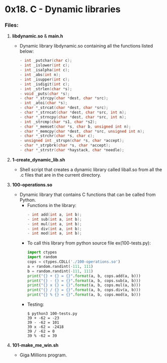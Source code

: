 # 0x18. C - Dynamic libraries

### Files:
1. **libdynamic.so** & **main.h**
   - Dynamic library libdynamic.so containing all the functions listed below:
     ```c
     - int _putchar(char c);
     - int _islower(int c);
     - int _isalpha(int c);
     - int _abs(int n);
     - int _isupper(int c);
     - int _isdigit(int c);
     - int _strlen(char *s);
     - void _puts(char *s);
     - char *_strcpy(char *dest, char *src);
     - int _atoi(char *s);
     - char *_strcat(char *dest, char *src);
     - char *_strncat(char *dest, char *src, int n);
     - char *_strncpy(char *dest, char *src, int n);
     - int _strcmp(char *s1, char *s2);
     - char *_memset(char *s, char b, unsigned int n);
     - char *_memcpy(char *dest, char *src, unsigned int n);
     - char *_strchr(char *s, char c);
     - unsigned int _strspn(char *s, char *accept);
     - char *_strpbrk(char *s, char *accept);
     - char *_strstr(char *haystack, char *needle);
     ```

2. **1-create_dynamic_lib.sh**
   - Shell script that creates a dynamic library called liball.so from all the .c files that are in the current directory.


3. **100-operations.so**
   - Dynamic library that contains C functions that can be called from Python.
     - Functions in the library:
       ```c
       - int add(int a, int b);
       - int sub(int a, int b);
       - int mul(int a, int b);
       - int div(int a, int b);
       - int mod(int a, int b);
       ```
     - To call this library from python source file ex(100-tests.py):
       ```python
       import ctypes
       import random
       cops = ctypes.CDLL('./100-operations.so')
       a = random.randint(-111, 111)
       b = random.randint(-111, 111)
       print("{} + {} = {}".format(a, b, cops.add(a, b)))
       print("{} - {} = {}".format(a, b, cops.sub(a, b)))
       print("{} x {} = {}".format(a, b, cops.mul(a, b)))
       print("{} / {} = {}".format(a, b, cops.div(a, b)))
       print("{} % {} = {}".format(a, b, cops.mod(a, b)))
       ```
     - Testing:
       ```
       $ python3 100-tests.py
       39 + -62 = -23
       39 - -62 = 101
       39 x -62 = -2418
       39 / -62 = 0
       39 % -62 = 39
       ```
4. **101-make_me_win.sh**
   - Giga Millions program.

